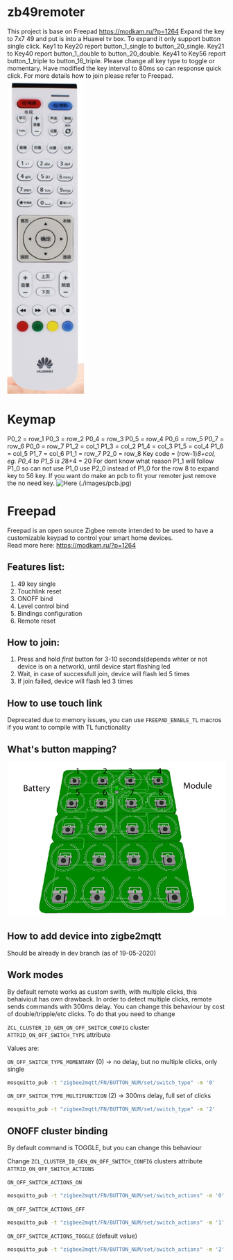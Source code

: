 # zb49remoter
This project is base on Freepad https://modkam.ru/?p=1264
Expand the key to 7x7 49 and put is into a Huawei tv box.
To expand it only support button single click.
Key1 to Key20 report button_1_single to button_20_single.
Key21 to Key40 report button_1_double to button_20_double.
Key41 to Key56 report button_1_triple to button_16_triple.
Please change all key type to toggle or momentary.
Have modified the key interval to 80ms so can response quick click.
For more details how to join please refer to Freepad.
![Here](./images/huawei_remoter.jpg) 
# Keymap
P0_2 = row_1 P0_3 = row_2 P0_4 = row_3 P0_5 = row_4 P0_6 = row_5 P0_7 = row_6 P0_0 = row_7
P1_2 = col_1 P1_3 = col_2 P1_4 = col_3 P1_5 = col_4 P1_6 = col_5 P1_7 = col_6 P1_1 = row_7 P2_0 = row_8
Key code = (row-1)*8+col, eg. P0_4 to P1_5 is 2*8+4 = 20
For dont know what reason P1_1 will follow P1_0 so can not use P1_0 use P2_0 instead of P1_0 for the row 8 to expand key to 56 key.
If you want do make an pcb to fit your remoter just remove the no need key.
![Here](./images/keypam.jpg) (./images/pcb.jpg)

# Freepad

Freepad is an open source Zigbee remote intended to be used to have a customizable keypad to control your smart home devices.  
Read more here: https://modkam.ru/?p=1264

## Features list:
1. 49 key single
2. Touchlink reset
3. ONOFF bind
4. Level control bind
5. Bindings configuration
6. Remote reset


## How to join:

1. Press and hold *first* button for 3-10 seconds(depends whter or not device is on a network), until device start flashing led
2. Wait, in case of successfull join, device will flash led 5 times
3. If join failed, device will flash led 3 times

## How to use touch link
 Deprecated due to memory issues, you can use `FREEPAD_ENABLE_TL` macros if you want to compile with TL functionality


## What's button mapping?
![Here](./images/zigbee_keypad22.png)

## How to add device into zigbe2mqtt
Should be already in dev branch (as of 19-05-2020)



## Work modes
By default remote works as custom swith, with multiple clicks, this behaiviout has own drawback.
In order to detect multiple clicks, remote sends commands with 300ms delay.
You can change this behaviour by cost of double/tripple/etc clicks. 
To do that you need to change

`ZCL_CLUSTER_ID_GEN_ON_OFF_SWITCH_CONFIG` cluster `ATTRID_ON_OFF_SWITCH_TYPE` attribute

Values are:

`ON_OFF_SWITCH_TYPE_MOMENTARY` (0) -> no delay, but no multiple clicks, only single

```bash
mosquitto_pub -t "zigbee2mqtt/FN/BUTTON_NUM/set/switch_type" -m '0'
```

`ON_OFF_SWITCH_TYPE_MULTIFUNCTION` (2) -> 300ms delay, full set of clicks

```bash
mosquitto_pub -t "zigbee2mqtt/FN/BUTTON_NUM/set/switch_type" -m '2'
```


## ONOFF cluster binding
By default command is TOGGLE, but you can change this behaviour

Change `ZCL_CLUSTER_ID_GEN_ON_OFF_SWITCH_CONFIG` clusters attribute `ATTRID_ON_OFF_SWITCH_ACTIONS`

`ON_OFF_SWITCH_ACTIONS_ON`

```bash
mosquitto_pub -t "zigbee2mqtt/FN/BUTTON_NUM/set/switch_actions" -m '0'
```

`ON_OFF_SWITCH_ACTIONS_OFF`

```bash
mosquitto_pub -t "zigbee2mqtt/FN/BUTTON_NUM/set/switch_actions" -m '1'
```

`ON_OFF_SWITCH_ACTIONS_TOGGLE` (default value)

```bash
mosquitto_pub -t "zigbee2mqtt/FN/BUTTON_NUM/set/switch_actions" -m '2'
```
